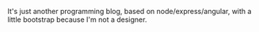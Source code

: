 It's just another programming blog, based on node/express/angular, with a little bootstrap because I'm not a designer.
